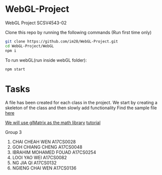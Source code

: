 # WebGL-Project
WebGL Project SCSV4543-02

Clone this repo by running the following commands
(Run first time only)
```bash
git clone https://github.com/im28/WebGL-Project.git
cd WebGL-Project/WebGL
npm i
```


To run webGL(run inside webGL folder):
```bash
npm start
```
# Tasks
A file has been created for each class in the project.
We start by creating a skeleton of the class and then slowly add functionality 
Find the sample file [here](https://github.com/im28/WebGL-Project/blob/master/WebGL/src/js/Light.js)

[We will use glMatrix as the math library](https://github.com/toji/gl-matrix)
[tutorial](http://math.hws.edu/graphicsbook/c7/s1.html#webgl3d.1.2)

Group 3
1. CHAI CHEAH WEN A17CS0028
2. GOH CHIANG CHENG A17CS0048
3. IBRAHIM MOHAMED FOUAD A17CS0254
4. LOOI YAO WEI A17CS0082
5. NG JIA QI A17CS0132
6. NGIENG CHAI WEN A17CS0136
